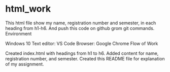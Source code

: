 # html_work
 This html file show my name, registration number and semester, in each heading from h1-h6. And push this code on github grom git commands.
Environment

Windows 10
Text editor: VS Code
Browser: Google Chrome
Flow of Work

Created index.html with headings from h1 to h6.
Added content for name, registration number, and semester.
Created this README file for explanation of my assignment.
